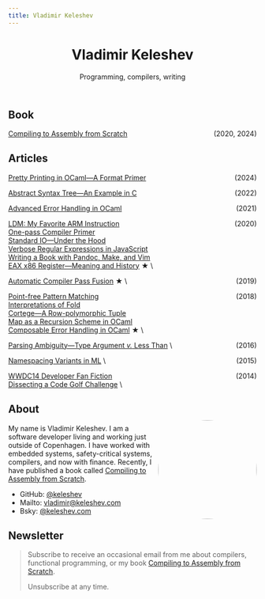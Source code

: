 ```yaml
---
title: Vladimir Keleshev
---
```


<header>
<h1>
Vladimir Keleshev
</h1>
Programming, compilers, writing
</header>





## Book

<span style="float:right">(2020, 2024)</span>

[Compiling to Assembly from Scratch](/compiling-to-assembly-from-scratch/)

Articles
--------

<div style="text-align:left">

<span style="float:right">(2024)</span>

[Pretty Printing in OCaml—A Format Primer](/pretty-printing-in-ocaml-a-format-primer) 

<span style="float:right">(2022)</span>

[Abstract Syntax Tree—An Example in C](/abstract-syntax-tree-an-example-in-c) 

<span style="float:right">(2021)</span>

[Advanced Error Handling in OCaml](/advanced-error-handling-in-ocaml)

<span style="float:right">(2020)</span>

[LDM: My Favorite ARM Instruction](/ldm-my-favorite-arm-instruction) \
[One-pass Compiler Primer](/one-pass-compiler-primer) \
[Standard IO—Under the Hood](/standard-io-under-the-hood) \
[Verbose Regular Expressions in JavaScript](/verbose-regular-expressions-in-javascript) \
[Writing a Book with Pandoc, Make, and Vim](/my-book-writing-setup) \
[EAX x86 Register—Meaning and History](/eax-x86-register-meaning-and-history) ★ \

<span style="float:right">(2019)</span>

[Automatic Compiler Pass Fusion](/automatic-compiler-pass-fusion) ★ \

<span style="float:right">(2018)</span>

[Point-free Pattern Matching](/point-free-pattern-matching) \
[Interpretations of Fold](/interpretations-of-fold) \
[Cortege—A Row-polymorphic Tuple](cortege-a-row-polymorphic-tuple) \
[Map as a Recursion Scheme in OCaml](/map-as-a-recursion-scheme-in-ocaml) \
[Composable Error Handling in OCaml](/composable-error-handling-in-ocaml) ★ \

<span style="float:right">(2016)</span>

[Parsing Ambiguity—Type Argument *v.* Less Than](/parsing-ambiguity-type-argument-v-less-than) \

<span style="float:right">(2015)</span>

[Namespacing Variants in ML](/namespacing-variants-in-ml) \

<span style="float:right">(2014)</span>

[WWDC14 Developer Fan Fiction](/wwdc14-developer-fan-fiction) \
[Dissecting a Code Golf Challenge](/dissecting-a-code-golf-challenge) \

</div>

<!--

Blog
----

<!--
  * Trickery that makes printf in OCaml work
  * Let's use JavaScript pp to compile something to it
  * Advanced Pretty Printing in OCaml: JavaScript Example
  * Tagless Final Primer: JSON Example
  * Composable Pretty Printing in OCaml: JSON Example
  * JSON ADT design example?

* 2024
  * [Pretty Printing in OCaml: A Format Primer](/pretty-printing-in-ocaml-a-format-primer)
* 2022
  * [Abstract Syntax Tree: An Example in C](/abstract-syntax-tree-an-example-in-c) 
* 2023
  * [Advanced Error Handling in OCaml](/advanced-error-handling-in-ocaml)
* 2020
  * [LDM: My Favorite ARM Instruction](/ldm-my-favorite-arm-instruction)
  * [One-pass Compiler Primer](/one-pass-compiler-primer)
  * [Standard IO: Under the Hood](/standard-io-under-the-hood)
  * [Verbose Regular Expressions in JavaScript](/verbose-regular-expressions-in-javascript)
  * [Writing a Book with Pandoc, Make, and Vim](/my-book-writing-setup)
  * [EAX x86 Register: Meaning and History](/eax-x86-register-meaning-and-history)
* 2019
  * [Automatic Compiler Pass Fusion](/automatic-compiler-pass-fusion)
* 2018
  * [Point-free Pattern Matching](/point-free-pattern-matching)
  * [Interpretations of Fold](/interpretations-of-fold)
  * [Cortege: A Row-polymorphic Tuple](cortege-a-row-polymorphic-tuple)
  * [Map as a Recursion Scheme in OCaml](/map-as-a-recursion-scheme-in-ocaml)
  * [Composable Error Handling in OCaml](/composable-error-handling-in-ocaml)
* 2016
  * [Parsing Ambiguity: Type Argument *v.* Less Than](/parsing-ambiguity-type-argument-v-less-than)
* 2015
  * [Namespacing Variants in ML](/namespacing-variants-in-ml)
* 2014
  * [WWDC14 Developer Fan Fiction](/wwdc14-developer-fan-fiction)
  * [Dissecting a Code Golf Challenge](/dissecting-a-code-golf-challenge)

-->
<!--

Talks
-----
* [Create Beautiful Command-line Interfaces with Python](http://youtu.be/pXhcPJK5cMc)


Boolean Algebra
---------------

In 2010 I made a series of videos about Boolean Algebra.

* [Intoroduction](/boolean-algebra-introduction)
* [Truth Tables](/boolean-algebra-truth-tables)
* [Karnaugh Maps](/boolean-algebra-karnaugh-maps)
* [DeMorgan’s Theorem](/boolean-algebra-demorgans-theorem)
* [Standard Forms](/boolean-algebra-standard-sop-pos-forms)


-->

<img src=./keleshev.jpg width=200 height=200 style="float:right; border-radius:100px; margin-top:50px" />

## About


My name is Vladimir Keleshev.
I am a software developer living and working just outside of Copenhagen.
I have worked with embedded systems, safety-critical systems,
compilers, and now with finance.
Recently, I have published a book called [Compiling to Assembly from Scratch](/compiling-to-assembly-from-scratch).

* GitHub: [\@keleshev](http://github.com/keleshev)
* Mailto: [vladimir@keleshev.com](mailto:vladimir@keleshev.com)
* Bsky: [\@keleshev.com](https://bsky.app/profile/keleshev.com)

<!--* [Résumé](/about) -->


## Newsletter

> Subscribe to receive an occasional email from me about compilers, functional programming, or my book [Compiling to Assembly from Scratch](/compiling-to-assembly-from-scratch).
>
> <script async data-uid="8529ea38b4" src="https://motivated-writer-7421.ck.page/8529ea38b4/index.js"></script>
>
> Unsubscribe at any time.
>
